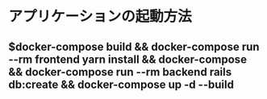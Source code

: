 # アプリケーションの起動方法
## $docker-compose build && docker-compose run --rm frontend yarn install && docker-compose && docker-compose run --rm backend rails db:create && docker-compose up -d --build 